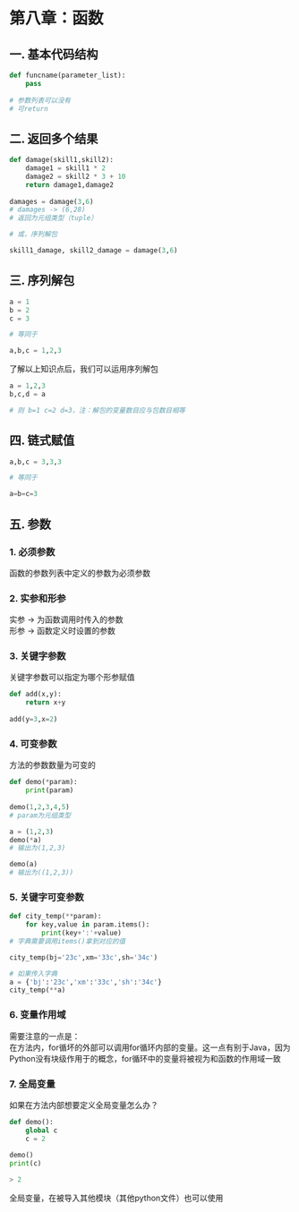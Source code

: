 # 第八章：函数

## 一. 基本代码结构
```python
def funcname(parameter_list):
    pass
    
# 参数列表可以没有
# 可return
```

## 二. 返回多个结果
```python
def damage(skill1,skill2):
    damage1 = skill1 * 2
    damage2 = skill2 * 3 + 10
    return damage1,damage2
    
damages = damage(3,6)
# damages -> (6,28)
# 返回为元组类型（tuple）

# 或，序列解包

skill1_damage, skill2_damage = damage(3,6)

```
## 三. 序列解包
```python
a = 1
b = 2
c = 3

# 等同于

a,b,c = 1,2,3
```
了解以上知识点后，我们可以运用序列解包
```python
a = 1,2,3
b,c,d = a

# 则 b=1 c=2 d=3，注：解包的变量数目应与包数目相等
```

## 四. 链式赋值
```python
a,b,c = 3,3,3

# 等同于

a=b=c=3
```

## 五. 参数
### 1. 必须参数
函数的参数列表中定义的参数为必须参数
### 2. 实参和形参
实参 -> 为函数调用时传入的参数<br>
形参 -> 函数定义时设置的参数
### 3. 关键字参数
关键字参数可以指定为哪个形参赋值
```python
def add(x,y):
    return x+y
    
add(y=3,x=2)
```
### 4. 可变参数
方法的参数数量为可变的
```python
def demo(*param):
    print(param)
    
demo(1,2,3,4,5)
# param为元组类型

a = (1,2,3)
demo(*a)
# 输出为(1,2,3)

demo(a)
# 输出为((1,2,3))
```

### 5. 关键字可变参数
```python
def city_temp(**param):
    for key,value in param.items(): 
        print(key+':'+value)
# 字典需要调用items()拿到对应的值

city_temp(bj='23c',xm='33c',sh='34c')

# 如果传入字典
a = {'bj':'23c','xm':'33c','sh':'34c'}
city_temp(**a)
```

### 6. 变量作用域
需要注意的一点是：<br>
在方法内，for循坏的外部可以调用for循环内部的变量。这一点有别于Java，因为Python没有块级作用于的概念，for循环中的变量将被视为和函数的作用域一致

### 7. 全局变量
如果在方法内部想要定义全局变量怎么办？
```python
def demo():
    global c
    c = 2
    
demo()
print(c)

> 2
```
全局变量，在被导入其他模块（其他python文件）也可以使用






<comment/>